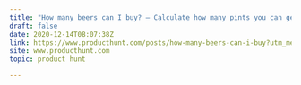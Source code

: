 ```yaml
---
title: "How many beers can I buy? — Calculate how many pints you can get with your money."
draft: false
date: 2020-12-14T08:07:38Z
link: https://www.producthunt.com/posts/how-many-beers-can-i-buy?utm_medium=RSS&utm_source=hune
site: www.producthunt.com
topic: product hunt  

---
```

